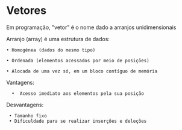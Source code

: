 # Vetores
Em programação, "vetor" é o nome dado a arranjos unidimensionais
 
 Arranjo (array) é uma estrutura de dados:
 
    • Homogênea (dados do mesmo tipo)
 
    • Ordenada (elementos acessados por meio de posições)
 
    • Alocada de uma vez só, em um bloco contíguo de memória
 
 Vantagens: 

      •  Acesso imediato aos elementos pela sua posição
      
 Desvantagens:

     • Tamanho fixo
     • Dificuldade para se realizar inserções e deleções
